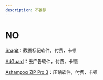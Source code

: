 ```yaml
---
description: 不推荐
---
```


# NO

[Snagit](https://www.techsmith.com/screen-capture.html)：截图标记软件，付费，卡顿

[AdGuard](https://adguard.com/zh_cn/welcome.html)：去广告软件，付费，卡顿

[Ashampoo ZIP Pro 3](https://www.ashampoo.com/en/usd/pin/0692/system-software/zip-pro-3)：压缩软件，付费，卡顿

